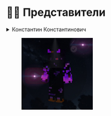 # 🧑‍💻 Представители&#x20;

<details>

<summary>Константин Константинович</summary>

Владелец сайта и владелец крупных проектов которые предоставлены на Официальном сайте

</details>

<figure><img src=".gitbook/assets/4JIqIsGbsvA.jpg" alt="" width="188"><figcaption></figcaption></figure>
